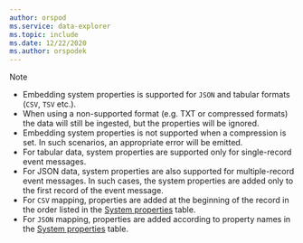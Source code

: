 ```yaml
---
author: orspod
ms.service: data-explorer
ms.topic: include
ms.date: 12/22/2020
ms.author: orspodek
---
```


> [!NOTE]
> * Embedding system properties is supported for `JSON` and tabular formats (`CSV`, `TSV` etc.).
> * When using a non-supported format (e.g. TXT or compressed formats) the data will still be ingested, but the properties will be ignored.
> * Embedding system properties is not supported when a compression is set. In such scenarios, an appropriate error will be emitted.
> * For tabular data, system properties are supported only for single-record event messages.
> * For JSON data, system properties are also supported for multiple-record event messages. In such cases, the system properties are added only to the first record of the event message. 
> * For `CSV` mapping, properties are added at the beginning of the record in the order listed in the [System properties](../ingest-data-event-hub-overview.md#system-properties) table.
> * For `JSON` mapping, properties are added according to property names in the [System properties](../ingest-data-event-hub-overview.md#system-properties) table.
